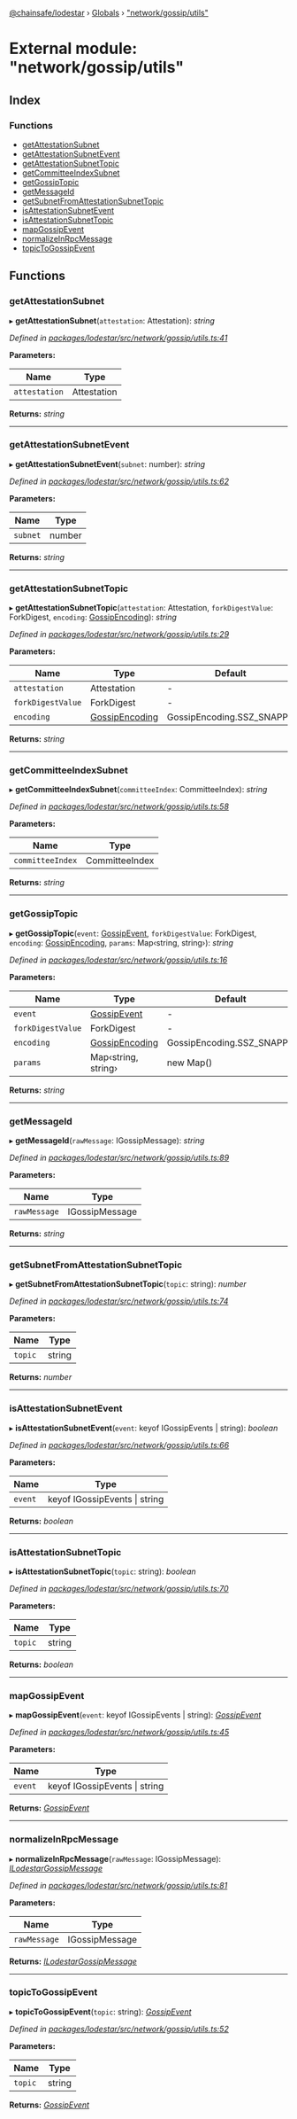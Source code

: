 [@chainsafe/lodestar](../README.md) › [Globals](../globals.md) › ["network/gossip/utils"](_network_gossip_utils_.md)

# External module: "network/gossip/utils"

## Index

### Functions

* [getAttestationSubnet](_network_gossip_utils_.md#getattestationsubnet)
* [getAttestationSubnetEvent](_network_gossip_utils_.md#getattestationsubnetevent)
* [getAttestationSubnetTopic](_network_gossip_utils_.md#getattestationsubnettopic)
* [getCommitteeIndexSubnet](_network_gossip_utils_.md#getcommitteeindexsubnet)
* [getGossipTopic](_network_gossip_utils_.md#getgossiptopic)
* [getMessageId](_network_gossip_utils_.md#getmessageid)
* [getSubnetFromAttestationSubnetTopic](_network_gossip_utils_.md#getsubnetfromattestationsubnettopic)
* [isAttestationSubnetEvent](_network_gossip_utils_.md#isattestationsubnetevent)
* [isAttestationSubnetTopic](_network_gossip_utils_.md#isattestationsubnettopic)
* [mapGossipEvent](_network_gossip_utils_.md#mapgossipevent)
* [normalizeInRpcMessage](_network_gossip_utils_.md#normalizeinrpcmessage)
* [topicToGossipEvent](_network_gossip_utils_.md#topictogossipevent)

## Functions

###  getAttestationSubnet

▸ **getAttestationSubnet**(`attestation`: Attestation): *string*

*Defined in [packages/lodestar/src/network/gossip/utils.ts:41](https://github.com/ChainSafe/lodestar/blob/ad14d42a9/packages/lodestar/src/network/gossip/utils.ts#L41)*

**Parameters:**

Name | Type |
------ | ------ |
`attestation` | Attestation |

**Returns:** *string*

___

###  getAttestationSubnetEvent

▸ **getAttestationSubnetEvent**(`subnet`: number): *string*

*Defined in [packages/lodestar/src/network/gossip/utils.ts:62](https://github.com/ChainSafe/lodestar/blob/ad14d42a9/packages/lodestar/src/network/gossip/utils.ts#L62)*

**Parameters:**

Name | Type |
------ | ------ |
`subnet` | number |

**Returns:** *string*

___

###  getAttestationSubnetTopic

▸ **getAttestationSubnetTopic**(`attestation`: Attestation, `forkDigestValue`: ForkDigest, `encoding`: [GossipEncoding](../enums/_network_gossip_encoding_.gossipencoding.md)): *string*

*Defined in [packages/lodestar/src/network/gossip/utils.ts:29](https://github.com/ChainSafe/lodestar/blob/ad14d42a9/packages/lodestar/src/network/gossip/utils.ts#L29)*

**Parameters:**

Name | Type | Default |
------ | ------ | ------ |
`attestation` | Attestation | - |
`forkDigestValue` | ForkDigest | - |
`encoding` | [GossipEncoding](../enums/_network_gossip_encoding_.gossipencoding.md) | GossipEncoding.SSZ_SNAPPY |

**Returns:** *string*

___

###  getCommitteeIndexSubnet

▸ **getCommitteeIndexSubnet**(`committeeIndex`: CommitteeIndex): *string*

*Defined in [packages/lodestar/src/network/gossip/utils.ts:58](https://github.com/ChainSafe/lodestar/blob/ad14d42a9/packages/lodestar/src/network/gossip/utils.ts#L58)*

**Parameters:**

Name | Type |
------ | ------ |
`committeeIndex` | CommitteeIndex |

**Returns:** *string*

___

###  getGossipTopic

▸ **getGossipTopic**(`event`: [GossipEvent](../enums/_network_gossip_constants_.gossipevent.md), `forkDigestValue`: ForkDigest, `encoding`: [GossipEncoding](../enums/_network_gossip_encoding_.gossipencoding.md), `params`: Map‹string, string›): *string*

*Defined in [packages/lodestar/src/network/gossip/utils.ts:16](https://github.com/ChainSafe/lodestar/blob/ad14d42a9/packages/lodestar/src/network/gossip/utils.ts#L16)*

**Parameters:**

Name | Type | Default |
------ | ------ | ------ |
`event` | [GossipEvent](../enums/_network_gossip_constants_.gossipevent.md) | - |
`forkDigestValue` | ForkDigest | - |
`encoding` | [GossipEncoding](../enums/_network_gossip_encoding_.gossipencoding.md) | GossipEncoding.SSZ_SNAPPY |
`params` | Map‹string, string› | new Map() |

**Returns:** *string*

___

###  getMessageId

▸ **getMessageId**(`rawMessage`: IGossipMessage): *string*

*Defined in [packages/lodestar/src/network/gossip/utils.ts:89](https://github.com/ChainSafe/lodestar/blob/ad14d42a9/packages/lodestar/src/network/gossip/utils.ts#L89)*

**Parameters:**

Name | Type |
------ | ------ |
`rawMessage` | IGossipMessage |

**Returns:** *string*

___

###  getSubnetFromAttestationSubnetTopic

▸ **getSubnetFromAttestationSubnetTopic**(`topic`: string): *number*

*Defined in [packages/lodestar/src/network/gossip/utils.ts:74](https://github.com/ChainSafe/lodestar/blob/ad14d42a9/packages/lodestar/src/network/gossip/utils.ts#L74)*

**Parameters:**

Name | Type |
------ | ------ |
`topic` | string |

**Returns:** *number*

___

###  isAttestationSubnetEvent

▸ **isAttestationSubnetEvent**(`event`: keyof IGossipEvents | string): *boolean*

*Defined in [packages/lodestar/src/network/gossip/utils.ts:66](https://github.com/ChainSafe/lodestar/blob/ad14d42a9/packages/lodestar/src/network/gossip/utils.ts#L66)*

**Parameters:**

Name | Type |
------ | ------ |
`event` | keyof IGossipEvents &#124; string |

**Returns:** *boolean*

___

###  isAttestationSubnetTopic

▸ **isAttestationSubnetTopic**(`topic`: string): *boolean*

*Defined in [packages/lodestar/src/network/gossip/utils.ts:70](https://github.com/ChainSafe/lodestar/blob/ad14d42a9/packages/lodestar/src/network/gossip/utils.ts#L70)*

**Parameters:**

Name | Type |
------ | ------ |
`topic` | string |

**Returns:** *boolean*

___

###  mapGossipEvent

▸ **mapGossipEvent**(`event`: keyof IGossipEvents | string): *[GossipEvent](../enums/_network_gossip_constants_.gossipevent.md)*

*Defined in [packages/lodestar/src/network/gossip/utils.ts:45](https://github.com/ChainSafe/lodestar/blob/ad14d42a9/packages/lodestar/src/network/gossip/utils.ts#L45)*

**Parameters:**

Name | Type |
------ | ------ |
`event` | keyof IGossipEvents &#124; string |

**Returns:** *[GossipEvent](../enums/_network_gossip_constants_.gossipevent.md)*

___

###  normalizeInRpcMessage

▸ **normalizeInRpcMessage**(`rawMessage`: IGossipMessage): *[ILodestarGossipMessage](../interfaces/_network_gossip_interface_.ilodestargossipmessage.md)*

*Defined in [packages/lodestar/src/network/gossip/utils.ts:81](https://github.com/ChainSafe/lodestar/blob/ad14d42a9/packages/lodestar/src/network/gossip/utils.ts#L81)*

**Parameters:**

Name | Type |
------ | ------ |
`rawMessage` | IGossipMessage |

**Returns:** *[ILodestarGossipMessage](../interfaces/_network_gossip_interface_.ilodestargossipmessage.md)*

___

###  topicToGossipEvent

▸ **topicToGossipEvent**(`topic`: string): *[GossipEvent](../enums/_network_gossip_constants_.gossipevent.md)*

*Defined in [packages/lodestar/src/network/gossip/utils.ts:52](https://github.com/ChainSafe/lodestar/blob/ad14d42a9/packages/lodestar/src/network/gossip/utils.ts#L52)*

**Parameters:**

Name | Type |
------ | ------ |
`topic` | string |

**Returns:** *[GossipEvent](../enums/_network_gossip_constants_.gossipevent.md)*

